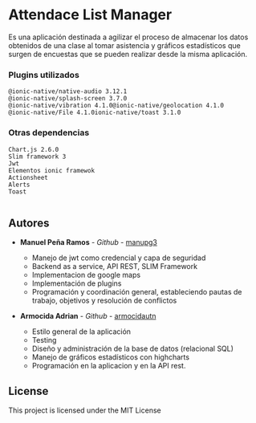 ﻿# Attendace List Manager

Es una aplicación destinada a agilizar el proceso de almacenar los datos obtenidos de una clase al tomar asistencia y gráficos estadísticos que surgen de encuestas que se pueden realizar desde la misma aplicación. 

### Plugins utilizados


```
@ionic-native/native-audio 3.12.1
@ionic-native/splash-screen 3.7.0
@ionic-native/vibration 4.1.0@ionic-native/geolocation 4.1.0
@ionic-native/File 4.1.0ionic-native/toast 3.1.0
```

### Otras dependencias


```
Chart.js 2.6.0
Slim framework 3
Jwt
Elementos ionic framewok
Actionsheet
Alerts
Toast


```


## Autores

* **Manuel Peña Ramos** - *Github* - [manupg3](https://github.com/manupg3)
    *  Manejo de jwt como credencial y capa de seguridad
    *  Backend as a service, API REST, SLIM Framework
    *  Implementacion de google maps   
    *  Implementación de plugins
    *  Programación y coordinación general, estableciendo pautas de trabajo, objetivos y resolución de conflictos

* **Armocida Adrian** - *Github* - [armocidautn](https://github.com/armocidautn)
    *  Estilo general de la aplicación 
    *  Testing
    *  Diseño y administración de la base de datos (relacional SQL)    
    *  Manejo de gráficos estadísticos con highcharts
    *  Programación en la aplicacion y en la API rest.

## License

This project is licensed under the MIT License 

